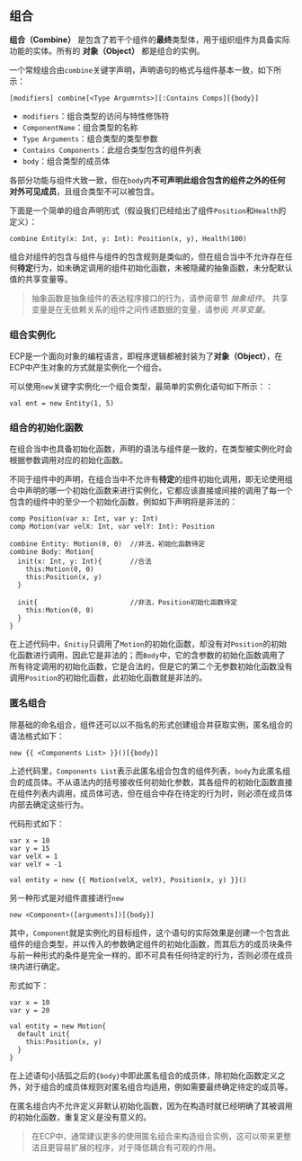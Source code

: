 ## 组合

**组合（Combine）** 是包含了若干个组件的**最终**类型体，用于组织组件为具备实际功能的实体。所有的 **对象（Object）** 都是组合的实例。

一个常规组合由`combine`关键字声明，声明语句的格式与组件基本一致，如下所示：

```ecp
[modifiers] combine[<Type Argumrnts>][:Contains Comps][{body}]
```

- `modifiers`：组合类型的访问与特性修饰符
- `ComponentName`：组合类型的名称
- `Type Arguments`：组合类型的类型参数
- `Contains Components`：此组合类型包含的组件列表
- `body`：组合类型的成员体

各部分功能与组件大致一致，但在`body`内**不可声明此组合包含的组件之外的任何对外可见成员**，且组合类型不可以被包含。

下面是一个简单的组合声明形式（假设我们已经给出了组件`Position`和`Health`的定义）：

```ecp
combine Entity(x: Int, y: Int): Position(x, y), Health(100)
```

组合对组件的包含与组件与组件的包含规则是类似的，但在组合当中不允许存在任何**待定**行为，如未确定调用的组件初始化函数，未被隐藏的抽象函数，未分配默认值的共享变量等。

> 抽象函数是抽象组件的表达程序接口的行为，请参阅章节 *抽象组件*。
> 共享变量是在无依赖关系的组件之间传递数据的变量，请参阅 *共享变量*。

### 组合实例化

ECP是一个面向对象的编程语言，即程序逻辑都被封装为了**对象（Object）**，在ECP中产生对象的方式就是实例化一个组合。

可以使用`new`关键字实例化一个组合类型，最简单的实例化语句如下所示：：

```ecs
val ent = new Entity(1, 5)
```

### 组合的初始化函数

在组合当中也具备初始化函数，声明的语法与组件是一致的，在类型被实例化时会根据参数调用对应的初始化函数。

不同于组件中的声明，在组合当中不允许有**待定**的组件初始化调用，即无论使用组合中声明的哪一个初始化函数来进行实例化，它都应该直接或间接的调用了每一个包含的组件中的至少一个初始化函数，例如如下声明将是非法的：

```ecs
comp Position(var x: Int, var y: Int)
comp Motion(var velX: Int, var velY: Int): Position

combine Entity: Motion(0, 0)  //非法，初始化函数待定
combine Body: Motion{
  init(x: Int, y: Int){       //合法
    this:Motion(0, 0)
    this:Position(x, y)
  }
  
  init{                       //非法，Position初始化函数待定
    this:Motion(0, 0)
  }
}
```

在上述代码中，`Enitiy`只调用了`Motion`的初始化函数，却没有对`Position`的初始化函数进行调用，因此它是非法的；而`Body`中，它的含参数的初始化函数调用了所有待定调用的初始化函数，它是合法的，但是它的第二个无参数初始化函数没有调用`Position`的初始化函数，此初始化函数就是非法的。

### 匿名组合

除基础的命名组合，组件还可以以不指名的形式创建组合并获取实例，匿名组合的语法格式如下：

```ecs
new {{ <Components List> }}()[{body}]
```

上述代码里，`Components List`表示此匿名组合包含的组件列表，`body`为此匿名组合的成员体。不从语法内的括号接收任何初始化参数，其各组件的初始化函数直接在组件列表内调用，成员体可选，但在组合中存在待定的行为时，则必须在成员体内部去确定这些行为。

代码形式如下：

```ecs
var x = 10
var y = 15
var velX = 1
var velY = -1

val entity = new {{ Motion(velX, velY), Position(x, y) }}()
```

另一种形式是对组件直接进行`new`

```ecs
new <Component>([arguments])[{body}]
```

其中，`Component`就是实例化的目标组件，这个语句的实际效果是创建一个包含此组件的组合类型，并以传入的参数确定组件的初始化函数，而其后方的成员块条件与前一种形式的条件是完全一样的，即不可具有任何待定的行为，否则必须在成员块内进行确定。

形式如下：
```ecs
var x = 10
var y = 20

val entity = new Motion{
  default init{
    this:Position(x, y)
  }
}
```

在上述语句小括弧之后的`{body}`中即此匿名组合的成员体，除初始化函数定义之外，对于组合的成员体规则对匿名组合均适用，例如需要最终确定待定的成员等。

在匿名组合内不允许定义非默认初始化函数，因为在构造时就已经明确了其被调用的初始化函数，重复定义是没有意义的。

> 在ECP中，通常建议更多的使用匿名组合来构造组合实例，这可以带来更整洁且更容易扩展的程序，对于降低耦合有可观的作用。
